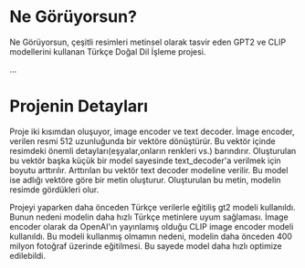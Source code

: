 # Ne Görüyorsun?
Ne Görüyorsun, çeşitli resimleri metinsel olarak tasvir eden GPT2 ve CLIP modellerini kullanan Türkçe Doğal Dil İşleme projesi.

...

# Projenin Detayları
Proje iki kısımdan oluşuyor, image encoder ve text decoder. İmage encoder, verilen resmi 512 uzunluğunda bir vektöre dönüştürür. 
Bu vektör içinde resimdeki önemli detayları(eşyalar,onların renkleri vs.) barındırır. Oluşturulan bu vektör başka küçük bir model sayesinde text_decoder'a verilmek için boyutu arttırılır.
Arttırılan bu vektör text decoder modeline verilir. Bu model ise adlığı vektöre göre bir metin oluşturur. Oluşturulan bu metin, modelin resimde gördükleri olur.

Projeyi yaparken daha önceden Türkçe verilerle eğitiliş  gt2 modeli kullanıldı. Bunun nedeni modelin daha hızlı Türkçe metinlere uyum sağlaması. İmage encoder olarak da OpenAI'ın yayınlamış olduğu CLIP image encoder modeli kullanıldı.
Bu modeli kullanmış olmamın nedeni, modelin daha önceden 400 milyon fotoğraf üzerinde eğitilmesi. Bu sayede model daha hızlı optimize edilebildi.
